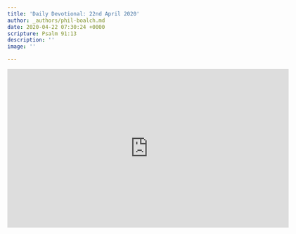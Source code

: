 ```yaml
---
title: 'Daily Devotional: 22nd April 2020'
author: _authors/phil-boalch.md
date: 2020-04-22 07:30:24 +0000
scripture: Psalm 91:13
description: ''
image: ''

---
```

<iframe src="https://player.vimeo.com/video/410349621" width="640" height="360" frameborder="0" allow="autoplay; fullscreen" allowfullscreen></iframe>